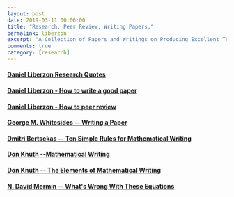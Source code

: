 ```yaml
---
layout: post
date: 2019-03-11 00:06:00
title: "Research, Peer Review, Writing Papers."
permalink: liberzon
excerpt: "A Collection of Papers and Writings on Producing Excellent Technical Writing Material"
comments: true
category: [research]
---
```


#### [Daniel Liberzon Research Quotes](http://liberzon.csl.illinois.edu/quote-research.html)

#### [Daniel Liberzon - How to write a good paper](http://liberzon.csl.illinois.edu/writing-guidelines.html)

#### [Daniel Liberzon - How to peer review](http://liberzon.csl.illinois.edu/peer-review.pdf)

#### [George M. Whitesides -- Writing a Paper](https://onlinelibrary.wiley.com/doi/pdf/10.1002/adma.200400767)

#### [Dmitri Bertsekas -- Ten Simple Rules for Mathematical Writing](http://newslab.ece.ohio-state.edu/for%20students/resources/tenrules.pdf)


#### [Don Knuth --Mathematical Writing](http://jmlr.csail.mit.edu/reviewing-papers/knuth_mathematical_writing.pdf)

#### [Don Knuth -- The Elements of Mathematical Writing](https://www.mendeley.com/viewer/?fileId=36fa79c8-f907-0861-18b9-db563e2ef45f&documentId=7933d91e-f248-3103-9132-4657a82411f2)

#### [N. David Mermin -- What's Wrong With These Equations](https://www.mendeley.com/viewer/?fileId=6a8199f8-2d25-e7ef-28ac-579137975e93&documentId=779c442f-635a-3d6a-b64f-7ee8315d8aa2)
